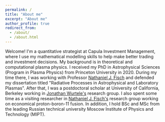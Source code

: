 ```yaml
---
permalink: /
title: "About me"
excerpt: "About me"
author_profile: true
redirect_from: 
  - /about/
  - /about.html
---
```


Welcome! I'm a quantitative strategist at Capula Investment Management, where I use my mathematical modelling skills to help make better trading and investment decisions.
My background is in theoretical and computational plasma physics.
I received my PhD in Astrophysical Sciences (Program in Plasma Physics) from Princeton University in 2020. During my time there, I was working with Professor [Nathaniel J. Fisch](https://plasma.princeton.edu/people/nathaniel-j-fisch) and defended my dissertation titled "Radiative Processes in Astrophysical and Laboratory Plasmas".
After that, I was a postdoctoral scholar at University of California, Berkeley working in [Jonathan Wurtele's](https://physics.berkeley.edu/people/faculty/jonathan-wurtele) research group. I also spent some time as a visiting researcher in [Nathaniel J. Fisch's](https://plasma.princeton.edu/people/nathaniel-j-fisch) research group working on economical proton-boron-11 fusion.
In addition, I hold BSc and MSc from the leading Russian technical university Moscow Institute of Physics and Technology (MIPT).
